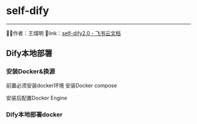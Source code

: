 # self-dify
---
🧑‍🔧作者：王熠明
🔗link：[self-dify2.0 - 飞书云文档](https://spvrm23ffj.feishu.cn/docx/RLVSdcLZZo7qhjxbsyTcNT2bnf5)

## Dify本地部署
### 安装Docker&换源
前置必须安装docker环境
安装Docker compose

安装后配置Docker Engine

### Dify本地部署docker

